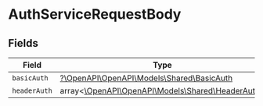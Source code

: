 # AuthServiceRequestBody


## Fields

| Field                                                                                 | Type                                                                                  | Required                                                                              | Description                                                                           |
| ------------------------------------------------------------------------------------- | ------------------------------------------------------------------------------------- | ------------------------------------------------------------------------------------- | ------------------------------------------------------------------------------------- |
| `basicAuth`                                                                           | [?\OpenAPI\OpenAPI\Models\Shared\BasicAuth](../../models/shared/BasicAuth.md)         | :heavy_minus_sign:                                                                    | N/A                                                                                   |
| `headerAuth`                                                                          | array<[\OpenAPI\OpenAPI\Models\Shared\HeaderAuth](../../models/shared/HeaderAuth.md)> | :heavy_minus_sign:                                                                    | N/A                                                                                   |